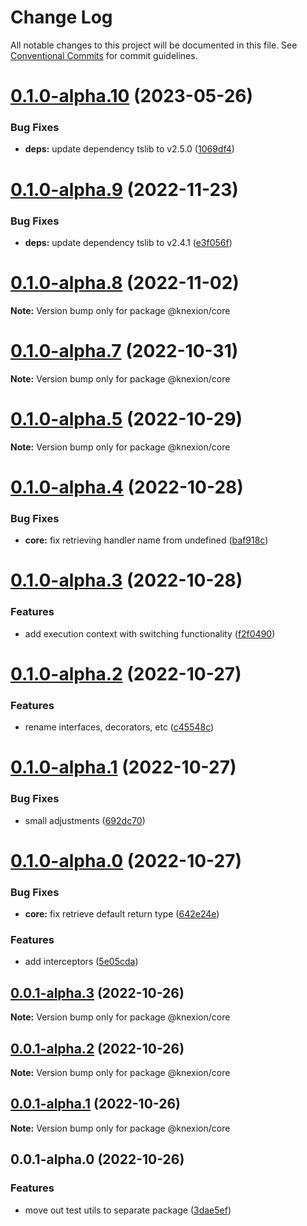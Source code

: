 # Change Log

All notable changes to this project will be documented in this file.
See [Conventional Commits](https://conventionalcommits.org) for commit guidelines.

# [0.1.0-alpha.10](https://github.com/seedium/knexion/compare/v0.1.0-alpha.9...v0.1.0-alpha.10) (2023-05-26)


### Bug Fixes

* **deps:** update dependency tslib to v2.5.0 ([1069df4](https://github.com/seedium/knexion/commit/1069df40409bfe4e59e95467d0e88aeef4b7f00d))





# [0.1.0-alpha.9](https://github.com/seedium/knexion/compare/v0.1.0-alpha.8...v0.1.0-alpha.9) (2022-11-23)


### Bug Fixes

* **deps:** update dependency tslib to v2.4.1 ([e3f056f](https://github.com/seedium/knexion/commit/e3f056ffaa437400a7c901691c6d5c7137ed3582))





# [0.1.0-alpha.8](https://github.com/seedium/knexion/compare/v0.1.0-alpha.7...v0.1.0-alpha.8) (2022-11-02)

**Note:** Version bump only for package @knexion/core





# [0.1.0-alpha.7](https://github.com/seedium/knexion/compare/v0.1.0-alpha.6...v0.1.0-alpha.7) (2022-10-31)

**Note:** Version bump only for package @knexion/core





# [0.1.0-alpha.5](https://github.com/seedium/knexion/compare/v0.1.0-alpha.4...v0.1.0-alpha.5) (2022-10-29)

**Note:** Version bump only for package @knexion/core





# [0.1.0-alpha.4](https://github.com/seedium/knexion/compare/v0.1.0-alpha.3...v0.1.0-alpha.4) (2022-10-28)


### Bug Fixes

* **core:** fix retrieving handler name from undefined ([baf918c](https://github.com/seedium/knexion/commit/baf918c3ef21f62e73e178ae7c1d4f6a7936f136))





# [0.1.0-alpha.3](https://github.com/seedium/knexion/compare/v0.1.0-alpha.2...v0.1.0-alpha.3) (2022-10-28)


### Features

* add execution context with switching functionality ([f2f0490](https://github.com/seedium/knexion/commit/f2f0490b84ee80458c09490b0038db9b1e165b30))





# [0.1.0-alpha.2](https://github.com/seedium/knexion/compare/v0.1.0-alpha.1...v0.1.0-alpha.2) (2022-10-27)


### Features

* rename interfaces, decorators, etc ([c45548c](https://github.com/seedium/knexion/commit/c45548cc3dceb0068842c62e1fcd9212d56dc0a4))





# [0.1.0-alpha.1](https://github.com/seedium/knexion/compare/v0.1.0-alpha.0...v0.1.0-alpha.1) (2022-10-27)


### Bug Fixes

* small adjustments ([692dc70](https://github.com/seedium/knexion/commit/692dc70bc5ec0476a2e78008ccab620d9448c830))





# [0.1.0-alpha.0](https://github.com/seedium/knexion/compare/v0.0.1-alpha.3...v0.1.0-alpha.0) (2022-10-27)


### Bug Fixes

* **core:** fix retrieve default return type ([642e24e](https://github.com/seedium/knexion/commit/642e24eb48b57864b182525c779f51b7657917f0))


### Features

* add interceptors ([5e05cda](https://github.com/seedium/knexion/commit/5e05cda674a606a75ec2df3e5a596989fb3abc01))





## [0.0.1-alpha.3](https://github.com/seedium/knexion/compare/v0.0.1-alpha.2...v0.0.1-alpha.3) (2022-10-26)

**Note:** Version bump only for package @knexion/core





## [0.0.1-alpha.2](https://github.com/seedium/knexion/compare/v0.0.1-alpha.1...v0.0.1-alpha.2) (2022-10-26)

**Note:** Version bump only for package @knexion/core





## [0.0.1-alpha.1](https://github.com/seedium/knexion/compare/v0.0.1-alpha.0...v0.0.1-alpha.1) (2022-10-26)

**Note:** Version bump only for package @knexion/core





## 0.0.1-alpha.0 (2022-10-26)


### Features

* move out test utils to separate package ([3dae5ef](https://github.com/seedium/knexion/commit/3dae5ef5fe6ec3bf39be94208871f4c73baea78f))

